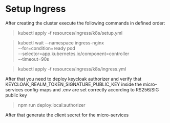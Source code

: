 # Setup Ingress

After creating the cluster execute the following commands in defined order:

> kubectl apply -f resources/ingress/k8s/setup.yml

> kubectl wait --namespace ingress-nginx \
  --for=condition=ready pod \
  --selector=app.kubernetes.io/component=controller \
  --timeout=90s

> kubectl apply -f resources/ingress/k8s/ingress.yml

After that you need to deploy keycloak authorizer and verify that KEYCLOAK_REALM_TOKEN_SIGNATURE_PUBLIC_KEY inside the micro-services config-maps and .env are set correctly according to RS256/SIG public key

> npm run deploy:local:authorizer

After that generate the client secret for the micro-services